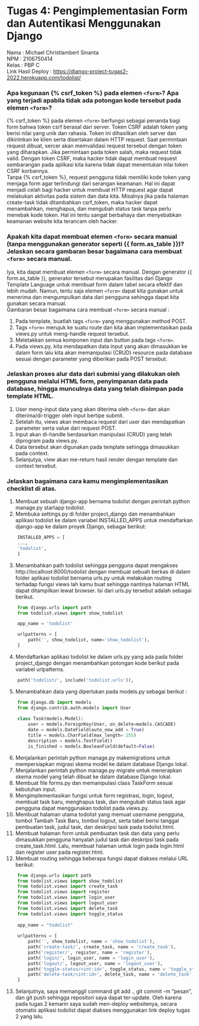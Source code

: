 # Tugas 4: Pengimplementasian Form dan Autentikasi Menggunakan Django
Nama    : Michael Christlambert Sinanta\
NPM     : 2106750414\
Kelas   : PBP C\
Link Hasil Deploy : https://django-project-tugas2-2022.herokuapp.com/todolist/

### Apa kegunaan {% csrf_token %} pada elemen `<form>`? Apa yang terjadi apabila tidak ada potongan kode tersebut pada elemen `<form>`?
{% csrf_token %} pada elemen `<form>` berfungsi sebagai penanda bagi form bahwa token csrf berasal dari server. Token CSRF adalah token yang berisi nilai yang unik dan rahasia. Token ini dihasilkan oleh server dan dikirimkan ke klien serta disertakan dalam HTTP request. Saat permintaan request dibuat, sercer akan memvalidasi request tersebut dengan token yang diharapkan. Jika permintaan pada token salah, maka request tidak valid. Dengan token CSRF, maka hacker tidak dapat membuat request sembarangan pada aplikasi kita karena tidak dapat menentukan nilai token CSRF korbannya.\
Tanpa {% csrf_token %}, request pengguna tidak memiliki kode token yang menjaga form agar terlindungi dari serangan keamanan. Hal ini dapat menjadi celah bagi hacker untuk membuat HTTP request agar dapat melakukan aktivitas pada sistem dan data kita. Misalnya jika pada halaman create-task tidak ditambahkan csrf_token, maka hacker dapat menambahkan, menghapus, dan mengubah status task tanpa perlu menebak kode token. Hal ini tentu sangat berbahaya dan menyebabkan keamanan website kita terancam oleh hacker.

### Apakah kita dapat membuat elemen `<form>` secara manual (tanpa menggunakan generator seperti {{ form.as_table }})? Jelaskan secara gambaran besar bagaimana cara membuat `<form>` secara manual. 
Iya, kita dapat membuat elemen `<form>` secara manual. Dengan generator {{ form.as_table }}, generator tersebut merupakan fasilitas dari Django Template Language untuk membuat form dalam tabel secara efektif dan lebih mudah. Namun, tentu saja elemen `<form>` dapat kita gunakan untuk menerima dan mengumpulkan data dari pengguna sehingga dapat kita gunakan secara manual.\
Gambaran besar bagaimana cara membuat `<form>` secara manual :
1. Pada template, buatlah tags `<form>` yang menggunakan method POST.
2. Tags `<form>` merujuk ke suatu route dan kita akan implementasikan pada views.py untuk meng-handle request tersebut.
3. Meletakkan semua komponen input dan button pada tags `<form>`.
4. Pada views.py, kita mendapatkan data input yang akan dimasukkan ke dalam form lalu kita akan memanipulasi (CRUD) resource pada database sesuai dengan parameter yang diberikan pada POST tersebut.

### Jelaskan proses alur data dari submisi yang dilakukan oleh pengguna melalui HTML form, penyimpanan data pada database, hingga munculnya data yang telah disimpan pada template HTML. 
1. User meng-input data yang akan diterima oleh `<form>` dan akan diterima/di-trigger oleh input bertipe submit.
2. Setelah itu, views akan membaca request dari user dan mendapatkan parameter serta value dari request POST.
3. Input akan di-handle berdasarkan manipulasi (CRUD) yang telah diprogram pada views.py.
4. Data tersebut akan digunakan pada template sehingga dimasukkan pada context.
5. Selanjutya, view akan me-return hasil render dengan template dan context tersebut.

### Jelaskan bagaimana cara kamu mengimplementasikan checklist di atas.
1. Membuat sebuah django-app bernama todolist dengan perintah python manage.py startapp todolist.
2. Membuka settings.py di folder project_django dan menambahkan aplikasi todolist ke dalam variabel INSTALLED_APPS untuk mendaftarkan django-app ke dalam proyek Django, sebagai berikut:
```python
    INSTALLED_APPS = [
    ..., 
    'todolist', 
    ]
```
3. Menambahkan path todolist sehingga pengguna dapat mengakses http://localhost:8000/todolist dengan membuat sebuah berkas di dalam folder aplikasi todolist bernama urls.py untuk melakukan routing terhadap fungsi views lah kamu buat sehingga nantinya halaman HTML dapat ditampilkan lewat browser. Isi dari urls.py tersebut adalah sebagai berikut.
```python
    from django.urls import path
    from todolist.views import show_todolist

    app_name = 'todolist'

    urlpatterns = [
        path('', show_todolist, name='show_todolist'),
    ]
```
4. Mendaftarkan aplikasi todolist ke dalam urls.py yang ada pada folder project_django dengan menambahkan potongan kode berikut pada variabel urlpatterns.
```python
    path('todolist/', include('todolist.urls')),
```
5. Menambahkan data yang diperlukan pada models.py sebagai berikut :
```python
    from django.db import models
    from django.contrib.auth.models import User
 
    class Task(models.Model):
        user = models.ForeignKey(User, on_delete=models.CASCADE)
        date = models.DateField(auto_now_add = True)
        title = models.CharField(max_length= 255)
        description = models.TextField()
        is_finished = models.BooleanField(default=False)
```
6. Menjalankan perintah python manage.py makemigrations untuk mempersiapkan migrasi skema model ke dalam database Django lokal. 
7. Menjalankan perintah python manage.py migrate untuk menerapkan skema model yang telah dibuat ke dalam database Django lokal.
8. Membuat file forms.py dan memanipulasi class TaskForm sesuai kebutuhan input.
9. Mengimplementasikan fungsi untuk form registrasi, login, logout, membuat task baru, menghapus task, dan mengubah status task agar pengguna dapat menggunakan todolist pada views.py.  
10. Membuat halaman utama todolist yang memuat username pengguna, tombol Tambah Task Baru, tombol logout, serta tabel berisi tanggal pembuatan task, judul task, dan deskripsi task pada todolist.html.
11. Membuat halaman form untuk pembuatan task dan data yang perlu dimasukkan pengguna hanyalah judul task dan deskripsi task pada create_task.html. Lalu, membuat halaman untuk login pada login.html dan register user pada register.html.
12. Membuat routing sehingga beberapa fungsi dapat diakses melalui URL berikut:
```python
    from django.urls import path
    from todolist.views import show_todolist
    from todolist.views import create_task
    from todolist.views import register
    from todolist.views import login_user
    from todolist.views import logout_user
    from todolist.views import delete_task
    from todolist.views import toggle_status
    
    app_name = "todolist"
    
    urlpatterns = [
        path('', show_todolist, name = 'show_todolist'),
        path('create-task/', create_task, name = 'create_task'),
        path('register/', register, name = 'register'),
        path('login/', login_user, name = 'login_user'),
        path('logout/', logout_user, name = 'logout_user'),
        path('toggle-status/<int:id>', toggle_status, name = 'toggle_status'),
        path('delete-task/<int:id>', delete_task, name = 'delete_task'),
    ]
```
13. Selanjutnya, saya memanggil command git add ., git commit -m “pesan”, dan git push sehingga repositori saya dapat ter-update. Oleh karena pada tugas 2 kemarin saya sudah men-deploy websitenya, secara otomatis aplikasi todolist dapat diakses menggunakan link deploy tugas 2 yang lalu.

